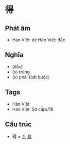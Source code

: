 # 得

## Phát âm
* Hán Việt: dé Hán Việt: đắc

## Nghĩa
* (đắc)
* (v) trúng
* (v) phải (bắt buộc)

## Tags
* Hán Việt
* Hán Việt: Sơ cấp//18

## Cấu trúc
* 得 = [彳](彳.md) [㝵](㝵.md)

<script>window.HANZI_FIELD='得';</script>